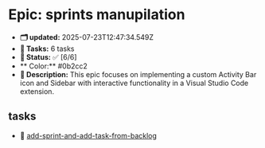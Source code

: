 # Epic: sprints manupilation
- **🗂 updated:** 2025-07-23T12:47:34.549Z
- **📌 Tasks:** 6 tasks
- **📌 Status:** ✅ [6/6]
- ** Color:** #0b2cc2
- **📘 Description:** This epic focuses on implementing a custom Activity Bar icon and Sidebar with interactive functionality in a Visual Studio Code extension.
## tasks
- 📌 [add-sprint-and-add-task-from-backlog](../tasks/[Task]_add-sprint-and-add-task-from-backlog_[Epic]_sprints-manupilation.md)
